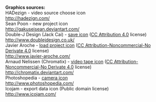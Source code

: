 
<b>Graphics sources:</b><br />
                                    HADezign - video source choose icon<br />
                                    <a href='http://hadezign.com/'>http://hadezign.com/</a><br />
                                    Sean Poon - new project icon<br />
                                    <a href='http://gakuseisean.deviantart.com/'>http://gakuseisean.deviantart.com/</a><br />
                                    Double-J Design (Jack Cai) - <a href='http://www.iconarchive.com/show/ravenna-3d-icons-by-double-j-design/Save-icon.html'>save icon</a> (<a href='http://creativecommons.org/licenses/by/4.0/'>CC Attribution 4.0</a> license)<br />
                                    <a href='http://www.doublejdesign.co.uk/'>http://www.doublejdesign.co.uk/</a><br />
                                    Javier Aroche - <a href='http://www.iconarchive.com/show/delta-icons-by-aroche/Folder-Open-icon.html'>load project icon</a> (<a href='http://creativecommons.org/licenses/by-nc-nd/4.0/'>CC Attribution-Noncommercial-No Derivate 4.0</a> license)<br />
                                    <a href='http://www.javier-aroche.com/'>http://www.javier-aroche.com/</a><br />
                                    Arnaud Nelissen (Chromatix) - <a href='http://www.iconarchive.com/show/aerial-icons-by-chromatix/movie-icon.html'>video tape icon</a> (<a href='http://creativecommons.org/licenses/by-nc-nd/4.0/'>CC Attribution-Noncommercial-No Derivate 4.0</a> license)<br />
                                    <a href='http://chromatix.deviantart.com/'>http://chromatix.deviantart.com/</a><br />
                                    Photoshopedia - <a href='http://www.iconarchive.com/show/xedia-icons-by-photoshopedia/Pictures-icon.html'>camera icon</a><br />
                                    <a href='http://www.photoshopedia.com/'>http://www.photoshopedia.com/</a><br />
                                    Icojam - export data icon (Public domain license)<br />
                                    <a href='http://www.icojam.com/'>http://www.icojam.com/</a><br />